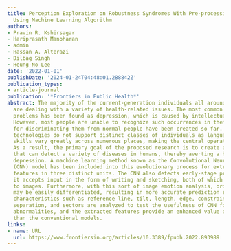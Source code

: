 ```yaml
---
title: Perception Exploration on Robustness Syndromes With Pre-processing Entities
  Using Machine Learning Algorithm
authors:
- Pravin R. Kshirsagar
- Hariprasath Manoharan
- admin
- Hassan A. Alterazi
- Dilbag Singh
- Heung-No Lee
date: '2022-01-01'
publishDate: '2024-01-24T04:48:01.288842Z'
publication_types:
- article-journal
publication: '*Frontiers in Public Health*'
abstract: The majority of the current-generation individuals all around the world
  are dealing with a variety of health-related issues. The most common cause of health
  problems has been found as depression, which is caused by intellectual difficulties.
  However, most people are unable to recognize such occurrences in them, and no procedures
  for discriminating them from normal people have been created so far. Even some advanced
  technologies do not support distinct classes of individuals as language writing
  skills vary greatly across numerous places, making the central operations cumbersome.
  As a result, the primary goal of the proposed research is to create a unique model
  that can detect a variety of diseases in humans, thereby averting a high level of
  depression. A machine learning method known as the Convolutional Neural Network
  (CNN) model has been included into this evolutionary process for extracting numerous
  features in three distinct units. The CNN also detects early-stage problems since
  it accepts input in the form of writing and sketching, both of which are turned
  to images. Furthermore, with this sort of image emotion analysis, ordinary reactions
  may be easily differentiated, resulting in more accurate prediction results. The
  characteristics such as reference line, tilt, length, edge, constraint, alignment,
  separation, and sectors are analyzed to test the usefulness of CNN for recognizing
  abnormalities, and the extracted features provide an enhanced value of around 74%higher
  than the conventional models.
links:
- name: URL
  url: https://www.frontiersin.org/articles/10.3389/fpubh.2022.893989
---
```


